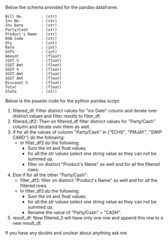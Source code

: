 Below the schema provided for the pandas dataframe.
```
Bill No.        : (str)
Inv No.         : (str)
Inv Date        : (str)
Party/Cash      : (str)
Product's Name  : (str)
HSN Code        : (str)
Qty             : (int)
Rate            : (int)
GST%            : (int)
Amount          : (float)
CGST %          : (float)
CGST Amt        : (float)
SGST %          : (float)
SGST Amt        : (float)
IGST Amt        : (float)
Discount %      : (float)
Total           : (float)
State           : (str)
```

Below is the psuedo code for the python pandas script:

1. filtered_df: Filter distinct values for "inv Date" column and iterate over distinct values and filter results to filter_df.
2. filtered_df2: Then on filtered_df filter distinct values for "Party/Cash" column and iterate over them as well.
3. If for all the values of column "Party/Cash" in {"ECHS", "PMJAY", "SWIP CARD"}  do the following:
    - In filter_df3 do the following: 
        - Sum the int and float values.
        - for all the str values select one string value as they can not be summed up.
        - filter on distinct "Product's Name" as well and for all the filtered rows.
4. Else if for all the other  "Party/Cash":
    - filter_df3: filter on distinct "Product's Name" as well and for all the filtered rows.
    - In filter_df3 do the following:
        - Sum the int and float values.
        - for all the str values select one string value as they can not be summed up.
        - Rename the value of "Party/Cash" = "CASH".
5. result_df: Now filtered_3 will have only one row and append this row to a new result_df.

If you have any doubts and unclear about anything ask me.